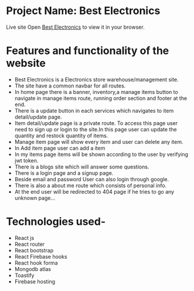 # Project Name: Best Electronics

Live site
Open [Best Electronics](https://assignment-11-85553.web.app/) to view it in your browser.

# Features and functionality of the website

* Best Electronics is a Electronics store warehouse/management site.
* The site have a common navbar for all routes.
* In home page there is a banner, inventory,a manage items button to navigate in manage items route, running order section and footer at the end.
* There is a update button in each services which navigates to item detail/update page.
* Item detail/update page is a private route. To access this page user need to sign up or login to the site.In this page user can update the quantity and restock quantity of items.
* Manage item page will show every item and user can delete any item.
* In Add item page user can add a item
* In my items page items will be shown according to the user by verifying jwt token.
* There is a blogs site which will answer some questions.
* There is a login page and a signup page.
* Beside email and password User can also login through google.
* There is also a about me route which consists of personal info.
* At the end user will be redirected to 404 page if he tries to go any unknown page...

# Technologies used-
* React js
* React router 
* React bootstrap
* React Firebase hooks
* React hook forma
* Mongodb atlas
* Toastify
* Firebase hosting